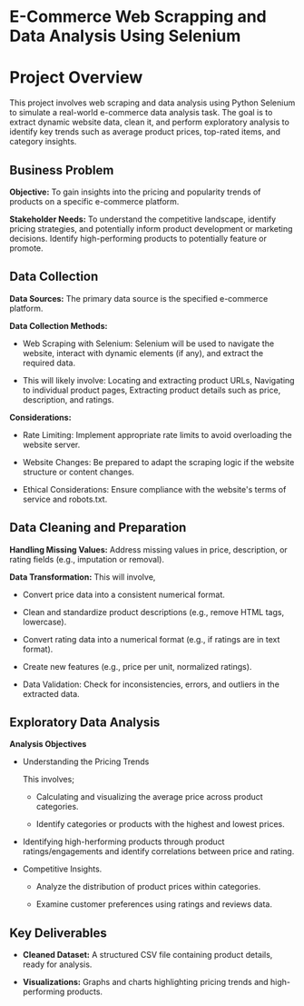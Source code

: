 # E-Commerce Web Scrapping and Data Analysis Using Selenium 

# Project Overview 
This project involves web scraping and data analysis using Python Selenium to simulate a real-world e-commerce data analysis task. The goal is to extract dynamic website data, clean it, and perform exploratory analysis to identify key trends such as average product prices, top-rated items, and category insights.

## Business Problem 
**Objective:** 
To gain insights into the pricing and popularity trends of products on a specific e-commerce platform.

**Stakeholder Needs:** 
To understand the competitive landscape, identify pricing strategies, and potentially inform product development or marketing decisions. Identify high-performing products to potentially feature or promote.

## Data Collection
**Data Sources:** The primary data source is the specified e-commerce platform.

**Data Collection Methods:**
 - Web Scraping with Selenium: Selenium will be used to navigate the website, interact with dynamic elements (if any), and extract the required data.

 - This will likely involve: Locating and extracting product URLs, Navigating to individual product pages, Extracting product details such as price, description, and ratings.

**Considerations:**
- Rate Limiting: Implement appropriate rate limits to avoid overloading the website server.

- Website Changes: Be prepared to adapt the scraping logic if the website structure or content changes.

- Ethical Considerations: Ensure compliance with the website's terms of service and robots.txt.

## Data Cleaning and Preparation
 **Handling Missing Values:** Address missing values in price, description, or rating fields (e.g., imputation or removal).

 **Data Transformation:** This will involve,
  - Convert price data into a consistent numerical format.

  - Clean and standardize product descriptions (e.g., remove HTML tags, lowercase).

  - Convert rating data into a numerical format (e.g., if ratings are in text format).

  - Create new features (e.g., price per unit, normalized ratings).

  - Data Validation: Check for inconsistencies, errors, and outliers in the extracted data.

## Exploratory Data Analysis 
**Analysis Objectives** 

 - Understanding the Pricing Trends
   
   This involves;

    - Calculating and visualizing the average price across product categories. 

    - Identify categories or products with the highest and lowest prices.

 - Identifying high-herforming products through product ratings/engagements and identify correlations between price and rating.

 - Competitive Insights.

    - Analyze the distribution of product prices within categories.

    - Examine customer preferences using ratings and reviews data.

## Key Deliverables 
 - **Cleaned Dataset:** A structured CSV file containing product details, ready for analysis.

 - **Visualizations:** Graphs and charts highlighting pricing trends and high-performing products.